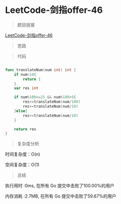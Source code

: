 # LeetCode-剑指offer-46

>题目链接

[LeetCode-剑指offer-46](https://leetcode-cn.com/problems/ba-shu-zi-fan-yi-cheng-zi-fu-chuan-lcof/)

> 思路



>代码

```go

func translateNum(num int) int {
    if num<10{
        return 1
    }
    var res int

    if num%100<=25 && num%100>9{
        res+=translateNum(num/100)
        res+=translateNum(num/10)
    }else{
        res+=translateNum(num/10)
    }

    return res
}


```

>复杂度分析

时间复杂度：O(n)

空间复杂度：O(1)

>总结

执行用时 :0ms, 在所有 Go 提交中击败了100.00%的用户

内存消耗 :2.7MB, 在所有 Go 提交中击败了59.67%的用户
